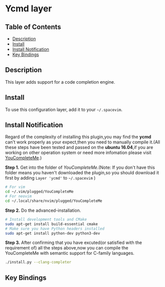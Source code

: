 # Ycmd layer

## Table of Contents

<!-- vim-markdown-toc GFM -->
* [Description](#description)
* [Install](#install)
* [Install Notification](#install-notification)
* [Key Bindings](#key-bindings)

<!-- vim-markdown-toc -->

## Description

This layer adds support for a code completion engine.

## Install

To use this configuration layer, add it to your `~/.spacevim`.

## Install Notification
Regard of the complexity of installing this plugin,you may find the **ycmd** can't work properly as your expect,then you need to manually compile it.(All these steps have been tested and passed on the **ubuntu 16.04**,if you are working on other operation system or need more infomation please visit [YouCompleteMe](https://github.com/Valloric/YouCompleteMe).)

**Step 1.**
Get into the folder of *YouCompleteMe*.(Note: If you don't have this folder means you haven't downloaded the plugin,so you should download it first by adding `Layer 'ycmd'` to  `~/.spacevim` )

```sh
# For vim
cd ~/.vim/plugged/YouCompleteMe
# For neovim
cd ~/.local/share/nvim/plugged/YouCompleteMe
```

**Step 2.**
Do the advanced-installation.

```sh
# Install development tools and CMake
sudo apt-get install build-essential cmake
# Make sure you have Python headers installed
sudo apt-get install python-dev python3-dev
```
**Step 3.**
After confirming that you have excuted(or satisfied with the requirement of) all the steps above,now you can compile the YouCompleteMe with semantic support for C-family languages.

```sh
./install.py --clang-completer
```

## Key Bindings
